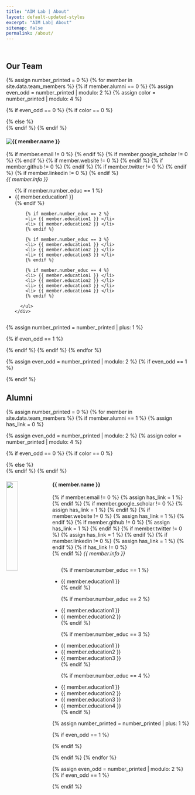```yaml
---
title: "AIM Lab | About"
layout: default-updated-styles
excerpt: "AIM Lab| About"
sitemap: false
permalink: /about/
---
```

<div id="gridid" class="col-sm-12">
<h2 class="project-header" style="padding-top: 24px;">Our Team</h2>

{% assign number_printed = 0 %}
{% for member in site.data.team_members %}
{% if member.alumni == 0 %}
{% assign even_odd = number_printed | modulo: 2 %}
{% assign color = number_printed | modulo: 4 %}

{% if even_odd == 0 %}
 {% if color == 0 %}
  <div class="row team-row">
  {% else %}
  <div class="row team-row">
  {% endif %}
{% endif %}

<div class="col-half">
  <div>
      <img src="{{ site.url }}{{ site.baseurl }}/assets/teampic/{{ member.photo }}" class="img-responsive" style="float: left" />
      <h4>{{ member.name }}</h4>
      {% if member.email != 0 %}
      <a href="{{ member.email }}"> <i class="far fa-envelope icon"></i></a>
      {% endif %}
      {% if member.google_scholar != 0 %}
      <a href="{{ member.google_scholar }}/"> <i class="fa fa-graduation-cap icon"></i></a>
      {% endif %}
      {% if member.website != 0 %}
      <a href="{{ member.website }}"> <i class="fas fa-link icon"></i></a>
      {% endif %}
      {% if member.github != 0 %}
      <a href="{{ member.github }}/"> <i class="fab fa-github-alt icon"></i></a>
      {% endif %}
      {% if member.twitter != 0 %}
      <a href="{{ member.twitter }}/"> <i class="fa fa-twitter icon"></i></a>
      {% endif %}
      {% if member.linkedin != 0 %}
      <a href="{{ member.linkedin }}/"> <i class="fab fa-linkedin-in icon"></i></a>
      {% endif %}
      <br>
      <i>{{ member.info }}<br></i>
      <ul style="overflow: hidden; font-size:14px;">
        {% if member.number_educ == 1 %}
        <li> {{ member.education1 }} </li>
        {% endif %}
        
        {% if member.number_educ == 2 %}
        <li> {{ member.education1 }} </li>
        <li> {{ member.education2 }} </li>
        {% endif %}
        
        {% if member.number_educ == 3 %}
        <li> {{ member.education1 }} </li>
        <li> {{ member.education2 }} </li>
        <li> {{ member.education3 }} </li>
        {% endif %}
        
        {% if member.number_educ == 4 %}
        <li> {{ member.education1 }} </li>
        <li> {{ member.education2 }} </li>
        <li> {{ member.education3 }} </li>
        <li> {{ member.education4 }} </li>
        {% endif %}
        
      </ul>
    </div>
  </div>

{% assign number_printed = number_printed | plus: 1 %}

{% if even_odd == 1 %}
</div>
{% endif %}
{% endif %}
{% endfor %}

{% assign even_odd = number_printed | modulo: 2 %}
{% if even_odd == 1 %}
</div>
{% endif %}


<h2 class="project-header">Alumni</h2>

{% assign number_printed = 0 %}
{% for member in site.data.team_members %}
{% if member.alumni == 1 %}
{% assign has_link = 0 %}

{% assign even_odd = number_printed | modulo: 2 %}
{% assign color = number_printed | modulo: 4 %}

{% if even_odd == 0 %}
{% if color == 0 %}
<div class="row team-row">
{% else %}
<div class="row team-row">
{% endif %}
{% endif %}

  <div class="col-half">
<div>
  <img src="{{ site.url }}{{ site.baseurl }}/assets/teampic/{{ member.photo }}" class="img-responsive" width="25%" style="float: left" />
  <h4>{{ member.name }}</h4>
  {% if member.email != 0 %}
  <a href="{{ member.email }}"> <i class="far fa-envelope icon"></i></a>
  {% assign has_link = 1 %}
  {% endif %}
  {% if member.google_scholar != 0 %}
  <a href="{{ member.google_scholar }}/"> <i class="ai ai-google-scholar ai-3x icon"></i></a>
  {% assign has_link = 1 %}
  {% endif %}
  {% if member.website != 0 %}
  <a href="{{ member.website }}/"> <i class="fas fa-link icon"></i></a>
  {% assign has_link = 1 %}
  {% endif %}
  {% if member.github != 0 %}
  <a href="{{ member.github }}/"> <i class="fab fa-github-alt icon"></i></a>
  {% assign has_link = 1 %}
  {% endif %}
  {% if member.twitter != 0 %}
  <a href="{{ member.twitter }}/"> <i class="fa fa-twitter icon"></i></a>
  {% assign has_link = 1 %}
  {% endif %}
  {% if member.linkedin != 0 %}
  <a href="{{ member.linkedin }}/"> <i class="fab fa-linkedin-in icon"></i></a>
  {% assign has_link = 1 %}
  {% endif %}
  {% if has_link != 0 %}
  <br>
  {% endif %}
  <i>{{ member.info }}<br></i>
  <ul style="overflow: hidden; font-size:14px;">
  
  {% if member.number_educ == 1 %}
  <li> {{ member.education1 }} </li>
  {% endif %}
  
  {% if member.number_educ == 2 %}
  <li> {{ member.education1 }} </li>
  <li> {{ member.education2 }} </li>
  {% endif %}
  
  {% if member.number_educ == 3 %}
  <li> {{ member.education1 }} </li>
  <li> {{ member.education2 }} </li>
  <li> {{ member.education3 }} </li>
  {% endif %}
  
  {% if member.number_educ == 4 %}
  <li> {{ member.education1 }} </li>
  <li> {{ member.education2 }} </li>
  <li> {{ member.education3 }} </li>
  <li> {{ member.education4 }} </li>
  {% endif %}
  
  </ul>
  </div>
</div>

{% assign number_printed = number_printed | plus: 1 %}

{% if even_odd == 1 %}
</div>
{% endif %}

{% endif %}
{% endfor %}

{% assign even_odd = number_printed | modulo: 2 %}
{% if even_odd == 1 %}
</div>
{% endif %}

<br />
</div>